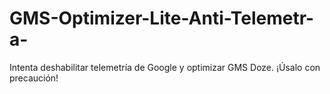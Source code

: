 # GMS-Optimizer-Lite-Anti-Telemetr-a-
Intenta deshabilitar telemetría de Google y optimizar GMS Doze. ¡Úsalo con precaución!

